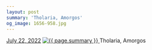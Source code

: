 ```yaml
---
layout: post
summary: 'Tholaria, Amorgos'
og_image: 1656-958.jpg
---
```


<p>
  <time>
    <a href="/1656">July 22, 2022</a>
  </time>
  <a href="/1656">
    <img src="{{ site.assets_url }}/1656-479.jpg" srcset="{{ site.assets_url }}/1656-239.jpg 239w, {{ site.assets_url }}/1656-479.jpg 479w, {{ site.assets_url }}/1656-718.jpg 718w, {{ site.assets_url }}/1656-958.jpg 958w" sizes="(min-width: 700px) 50vw, calc(100vw - 2rem)" alt="{{ page.summary }}" />
  </a>
  <span>Tholaria, Amorgos</span>
</p>
